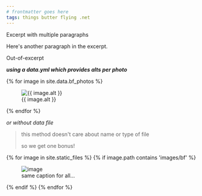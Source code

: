 ```yaml
---
# frontmatter goes here
tags: things butter flying .net
---
```


Excerpt with multiple paragraphs

Here's another paragraph in the excerpt.
<!--more-->

Out-of-excerpt


___using a data.yml which provides alts per photo___
<div class="masonry-grid">
    {% for image in site.data.bf_photos %}
        <figure class="card">
            <img src="\assets\images\bf\{{ image.src }}.jpg" alt="{{ image.alt }}">
            <figcaption>{{ image.alt }}</figcaption>
        </figure>
    {% endfor %}
</div>

_or without data file_
> this method doesn't care about name or type of file
> 
> so we get one bonus!

<div class="masonry-grid">
    {% for image in site.static_files %}
        {% if image.path contains 'images/bf' %}
            <figure class="card">
                <img src="{{ image.path }}" alt="image"/>
                <figcaption>
                    same caption for all...
                </figcaption>
            </figure>
        {% endif %}
    {% endfor %}
</div>